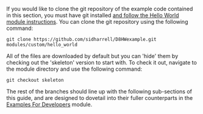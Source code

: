If you would like to clone the git repository of the example code contained in this section, you must have git installed [and follow the Hello World module instructions](https://www.drupal.org/project/2466449/git-instructions). You can clone the git repository using the following command:

`git clone https://github.com/sidharrell/D8HWexample.git modules/custom/hello_world `

All of the files are downloaded by default but you can 'hide' them by checking out the 'skeleton' version to start with. To check it out, navigate to the module directory and use the following command:

`git checkout skeleton`

The rest of the branches should line up with the following sub-sections of this guide, and are designed to dovetail into their fuller counterparts in the [Examples For Developers](https://www.drupal.org/project/examples) module.